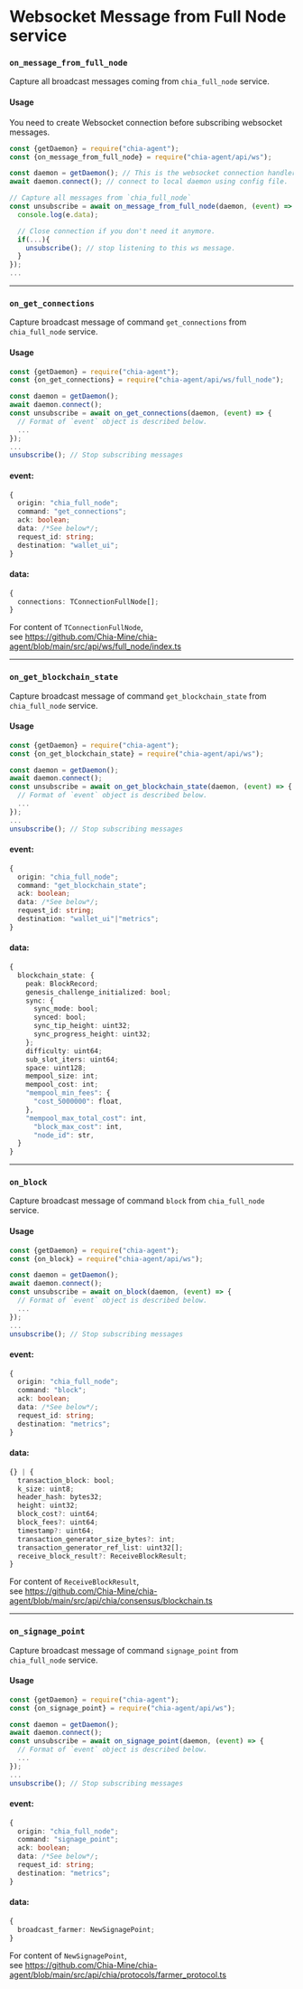 # Websocket Message from Full Node service

### `on_message_from_full_node`
Capture all broadcast messages coming from `chia_full_node` service.

#### Usage
You need to create Websocket connection before subscribing websocket messages.
```js
const {getDaemon} = require("chia-agent");
const {on_message_from_full_node} = require("chia-agent/api/ws");

const daemon = getDaemon(); // This is the websocket connection handler
await daemon.connect(); // connect to local daemon using config file.

// Capture all messages from `chia_full_node`
const unsubscribe = await on_message_from_full_node(daemon, (event) => {
  console.log(e.data);

  // Close connection if you don't need it anymore.
  if(...){
    unsubscribe(); // stop listening to this ws message.
  }
});
...
```

---

### `on_get_connections`
Capture broadcast message of command `get_connections` from `chia_full_node` service.

#### Usage
```typescript
const {getDaemon} = require("chia-agent");
const {on_get_connections} = require("chia-agent/api/ws/full_node");

const daemon = getDaemon();
await daemon.connect();
const unsubscribe = await on_get_connections(daemon, (event) => {
  // Format of `event` object is described below.
  ...
});
...
unsubscribe(); // Stop subscribing messages
```

#### event:
```typescript
{
  origin: "chia_full_node";
  command: "get_connections";
  ack: boolean;
  data: /*See below*/;
  request_id: string;
  destination: "wallet_ui";
}
```
#### data:
```typescript
{
  connections: TConnectionFullNode[];
}
```
For content of `TConnectionFullNode`,  
see https://github.com/Chia-Mine/chia-agent/blob/main/src/api/ws/full_node/index.ts

---

### `on_get_blockchain_state`
Capture broadcast message of command `get_blockchain_state` from `chia_full_node` service.

#### Usage
```typescript
const {getDaemon} = require("chia-agent");
const {on_get_blockchain_state} = require("chia-agent/api/ws");

const daemon = getDaemon();
await daemon.connect();
const unsubscribe = await on_get_blockchain_state(daemon, (event) => {
  // Format of `event` object is described below.
  ...
});
...
unsubscribe(); // Stop subscribing messages
```

#### event:
```typescript
{
  origin: "chia_full_node";
  command: "get_blockchain_state";
  ack: boolean;
  data: /*See below*/;
  request_id: string;
  destination: "wallet_ui"|"metrics";
}
```
#### data:
```typescript
{
  blockchain_state: {
    peak: BlockRecord;
    genesis_challenge_initialized: bool;
    sync: {
      sync_mode: bool;
      synced: bool;
      sync_tip_height: uint32;
      sync_progress_height: uint32;
    };
    difficulty: uint64;
    sub_slot_iters: uint64;
    space: uint128;
    mempool_size: int;
    mempool_cost: int;
    "mempool_min_fees": {
      "cost_5000000": float,
    },
    "mempool_max_total_cost": int,
      "block_max_cost": int,
      "node_id": str,
  }
}
```

---

### `on_block`
Capture broadcast message of command `block` from `chia_full_node` service.

#### Usage
```typescript
const {getDaemon} = require("chia-agent");
const {on_block} = require("chia-agent/api/ws");

const daemon = getDaemon();
await daemon.connect();
const unsubscribe = await on_block(daemon, (event) => {
  // Format of `event` object is described below.
  ...
});
...
unsubscribe(); // Stop subscribing messages
```

#### event:
```typescript
{
  origin: "chia_full_node";
  command: "block";
  ack: boolean;
  data: /*See below*/;
  request_id: string;
  destination: "metrics";
}
```
#### data:
```typescript
{} | {
  transaction_block: bool;
  k_size: uint8;
  header_hash: bytes32;
  height: uint32;
  block_cost?: uint64;
  block_fees?: uint64;
  timestamp?: uint64;
  transaction_generator_size_bytes?: int;
  transaction_generator_ref_list: uint32[];
  receive_block_result?: ReceiveBlockResult;
}
```
For content of `ReceiveBlockResult`,  
see https://github.com/Chia-Mine/chia-agent/blob/main/src/api/chia/consensus/blockchain.ts

---

### `on_signage_point`
Capture broadcast message of command `signage_point` from `chia_full_node` service.

#### Usage
```typescript
const {getDaemon} = require("chia-agent");
const {on_signage_point} = require("chia-agent/api/ws");

const daemon = getDaemon();
await daemon.connect();
const unsubscribe = await on_signage_point(daemon, (event) => {
  // Format of `event` object is described below.
  ...
});
...
unsubscribe(); // Stop subscribing messages
```

#### event:
```typescript
{
  origin: "chia_full_node";
  command: "signage_point";
  ack: boolean;
  data: /*See below*/;
  request_id: string;
  destination: "metrics";
}
```
#### data:
```typescript
{
  broadcast_farmer: NewSignagePoint;
}
```
For content of `NewSignagePoint`,  
see https://github.com/Chia-Mine/chia-agent/blob/main/src/api/chia/protocols/farmer_protocol.ts
